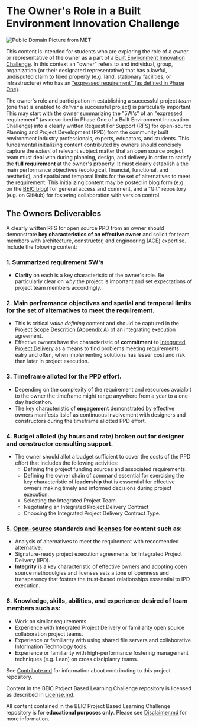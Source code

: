 # The Owner's Role in a Built Environment Innovation Challenge

![Public Domain Picture from MET](http://images.metmuseum.org/CRDImages/dp/web-large/DP870333.jpg)

This content is intended for students who are exploring the role of a owner or representative of the owner as a part of a [Built Environment Innovation Challenge](https://github.com/BEICOOP/BEICPBLChallenge/blob/master/README.md).  In this context an "owner" refers to and individual, group, organization (or their designated representative) that has a lawful, undisputed claim to fixed property (e.g. land, stationary facilities, or infrastructure) who has an ["expressed requirement" (as defined in Phase One)](https://github.com/BEICOOP/BEICPBLChallenge/blob/master/Phase1/TOC.md).

The owner's role and participation in establishing a successful project *team* (one that is enabled to *deliver* a successful project) is particularly important.  This may start with the owner summarizing the "5W's" of an "expressed requirement" (as described in Phase One of a Built Environment Innovation Challenge) into a clearly written Request For Support (RFS) for open-source Planning and Project Development (PPD) from the community built environment industry professionals, experts, educators, and students.  This fundamental initializing content contributed by owners should concisely capture the *extent* of relevant subject matter that an open source project team must deal with during planning, design, and delivery in order to satisfy the **full requirement** at the owner's property.  It must clearly establish a the main performance objectives (ecological, financial, functional, and aesthetic), and spatial and temporal limits for the set of alternatives to meet the requirement.  This initializing content may be posted in blog form (e.g. on the [BEIC blog](https://beicoop.wordpress.com/blog/)) for general access and comment, and a "Git" repository (e.g. on GitHub) for fostering collaboration with version control.

## The Owners Deliverables
A clearly written RFS for open source PPD from an owner should demonstrate **key characteristics of an effective owner** and solicit for team members with architecture, constructor, and engineering (ACE) expertise.  Include the folowing content:

### 1. Summarized requirement 5W's
 * **Clarity** on each is a key characteristic of the owner's role.  Be particularly clear on *why* the project is important and set expectations of project team members accordingly.
### 2. Main perfromance objectives and spatial and temporal limits for the set of alternatives to meet the requirement.
 * This is critical *value defining* content and should be captured in the [Project Scope Descrition (Appendix A)](https://github.com/BEICOOP/Execution-Agreements/blob/master/IPD%20Appendix%20A.md) of an integrating execution agreement.
 * Effective owners have the characteristic of **commitment** to [Integrated Project Delivery](https://en.wikipedia.org/wiki/Integrated_project_delivery) as a means to find problems meeting requirements ealry and often, when implementing solutions has lesser cost and risk than later in project execution. 
### 3. Timeframe alloted for the PPD effort.
 * Depending on the complexity of the requirement and resources avaialblt to the owner the timeframe might range anywhere from a year to a one-day hackathon.
 * The key characteristic of **engagement** demonstrated by effective owners manifests itslef as continuous involvement with designers and constructors during the timeframe allotted PPD effort.
### 4. Budget alloted (by hours and rate) broken out for designer and constructor consulting support.
 * The owner should allot a budget sufficient to cover the costs of the PPD effort that includes the following activities:
   * Defining the project funding sources and associated requirements.
   * Defining the owner chain of command essential for exercising the key characteristic of **leadership** that is esssential for effective owners making timely and informed decisions during project execution.
   * Selecting the Integrated Project Team
   * Negotiating an Integrated Project Delivery Contract
   * Choosing the Integrated Project Delivery Contract Type.
### 5. [Open-source](https://en.wikipedia.org/wiki/Open-source_architecture) standards and [licenses](https://creativecommons.org/licenses/) for content such as:
  * Analysis of alternatives to meet the requirement with reccomended alternative.
  * Signature-ready project execution agreements for Integrated Project Delivery (IPD).
  * **Integrity** is a key characteristic of effective owners and adopting open source methodolgies and licenses sets a tone of openness  and transparency that fosters the trust-based relationships esssential to IPD execution.  
### 6. Knowledge, skills, abilities, and experience desired of team members such as:
  * Work on similar requirements.
  * Experience with Integrated Project Delivery or familiarity open source collaboration project teams.
  * Experience or familiarity with using shared file servers and collaborative Information Technology tools.
  * Experience or familiarity with high-performance fostering management techniques (e.g. Lean) on cross disciplanry teams. 

See [Contribute.md](https://github.com/BEICBIM/BEICPBLChallenge/blob/master/Contribute.md) for information about contributing to this project repository.

Content in the BEIC Project Based Learning Challenge repository is licensed as described in [License.md](https://github.com/BEICBIM/BEICPBLChallenge/blob/master/License.md).

All content contained in the BEIC Project Based Learning Challenge repository is for **educational purposes only**.  Please see [Disclaimer.md](https://github.com/BEICBIM/BEICPBLChallenge/blob/master/Disclaimer.md) for more information.
